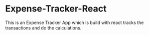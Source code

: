 # Expense-Tracker-React
This is an Expense Tracker App which is build with react tracks the transactions and do the calculations.
